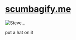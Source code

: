 [scumbagify.me](http://scumbagify.me)
=============
![Steve...](http://dqphrr272g1yl.cloudfront.net/0.20_d48937b024d0b59d90f90a3c91425a42.jpg)

put a hat on it
